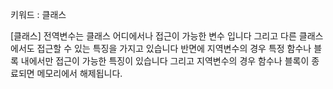 
키워드 : 클래스

[클래스]
전역변수는 클래스 어디에서나 접근이 가능한 변수 입니다 그리고 다른 클래스에서도 접근할 수 있는 특징을 가지고 있습니다 반면에 지역변수의 경우 특정 함수나 블록 내에서만 접근이 가능한 특징이 있습니다 그리고 지역변수의 경우 함수나 블록이 종료되면 메모리에서 해제됩니다.

